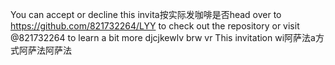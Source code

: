 You can accept or decline this invita按实际发咖啡是否head over to https://github.com/821732264/LYY to check out the repository or visit @821732264 to learn a bit more  djcjkewlv brw vr
This invitation wi阿萨法a方式阿萨法阿萨法
